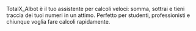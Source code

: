 TotalX_AIbot è il tuo assistente per calcoli veloci: somma, sottrai e tieni traccia dei tuoi numeri in un attimo. Perfetto per studenti, professionisti e chiunque voglia fare calcoli rapidamente.
